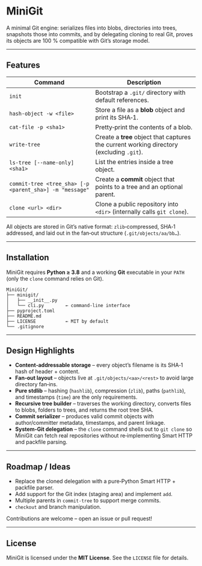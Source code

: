 # MiniGit
A minimal Git engine: serializes files into blobs, directories into trees, snapshots those into commits, and by delegating cloning to real Git, proves its objects are 100 % compatible with Git’s storage model.

---

## Features

| Command                                                 | Description                                                                              |
| ------------------------------------------------------- | ---------------------------------------------------------------------------------------- |
| `init`                                                  | Bootstrap a `.git/` directory with default references.                                   |
| `hash-object -w <file>`                                 | Store a file as a **blob** object and print its SHA‑1.                                   |
| `cat-file -p <sha1>`                                    | Pretty‑print the contents of a blob.                                                     |
| `write-tree`                                            | Create a **tree** object that captures the current working directory (excluding `.git`). |
| `ls-tree [--name-only] <sha1>`                          | List the entries inside a tree object.                                                   |
| `commit-tree <tree_sha> [-p <parent_sha>] -m "message"` | Create a **commit** object that points to a tree and an optional parent.                 |
| `clone <url> <dir>`                                     | Clone a public repository into `<dir>` (internally calls `git clone`).                   |

All objects are stored in Git’s native format: `zlib`‑compressed, SHA‑1 addressed, and laid out in the fan‑out structure (`.git/objects/aa/bb…`).

---

## Installation

MiniGit requires **Python ≥ 3.8** and a working **Git** executable in your `PATH` (only the `clone` command relies on Git).

```
MiniGit/
├── minigit/
│   ├── __init__.py
│   └── cli.py        ← command‑line interface
├── pyproject.toml
├── README.md
├── LICENSE           ← MIT by default
└── .gitignore
```

---

## Design Highlights

- **Content‑addressable storage** – every object’s filename is its SHA‑1 hash of header + content.
- **Fan‑out layout** – objects live at `.git/objects/<aa>/<rest>` to avoid large directory fan‑ins.
- **Pure stdlib** – hashing (`hashlib`), compression (`zlib`), paths (`pathlib`), and timestamps (`time`) are the only requirements.
- **Recursive tree builder** – traverses the working directory, converts files to blobs, folders to trees, and returns the root tree SHA.
- **Commit serializer** – produces valid commit objects with author/committer metadata, timestamps, and parent linkage.
- **System‑Git delegation** – the `clone` command shells out to `git clone` so MiniGit can fetch real repositories without re‑implementing Smart HTTP and packfile parsing.

---

## Roadmap / Ideas

- Replace the cloned delegation with a pure‑Python Smart HTTP + packfile parser.
- Add support for the Git index (staging area) and implement `add`.
- Multiple parents in `commit-tree` to support merge commits.
- `checkout` and branch manipulation.

Contributions are welcome – open an issue or pull request!

---

## License

MiniGit is licensed under the **MIT License**.  See the `LICENSE` file for details.
